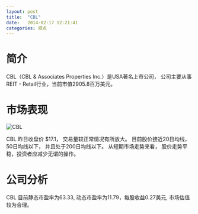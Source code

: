 ```yaml
---
layout: post
title:  "CBL"
date:   2014-02-17 12:21:41
categories: 观点
---
```


# 简介
CBL（CBL & Associates Properties Inc.）是USA著名上市公司，
公司主要从事REIT - Retail行业，当前市值2905.8百万美元。

# 市场表现

![CBL](http://finviz.com/chart.ashx?t=CBL&ty=c&ta=1&p=d&s=l)

CBL 昨日收盘价 $17.1，
交易量较正常情况有所放大。
目前股价接近20日均线，
50日均线以下，
并且处于200日均线以下。
从短期市场走势来看，
股价走势平稳，投资者应减少无谓的操作。

# 公司分析
CBL 目前静态市盈率为63.33, 动态市盈率为11.79，每股收益0.27美元,
市场估值较为合理。
